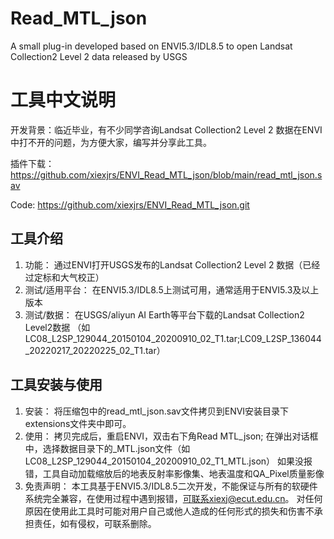 # Read_MTL_json
A small plug-in developed based on ENVI5.3/IDL8.5 to open Landsat Collection2 Level 2 data released by USGS

# 工具中文说明
开发背景：临近毕业，有不少同学咨询Landsat Collection2 Level 2 数据在ENVI中打不开的问题，为方便大家，编写并分享此工具。

插件下载：https://github.com/xiexjrs/ENVI_Read_MTL_json/blob/main/read_mtl_json.sav

Code: https://github.com/xiexjrs/ENVI_Read_MTL_json.git

## 工具介绍	
1. 功能：
	通过ENVI打开USGS发布的Landsat Collection2 Level 2 数据（已经过定标和大气校正）
2. 测试/适用平台：
	在ENVI5.3/IDL8.5上测试可用，通常适用于ENVI5.3及以上版本
3. 测试/数据：
	在USGS/aliyun AI Earth等平台下载的Landsat Collection2 Level2数据
	（如LC08_L2SP_129044_20150104_20200910_02_T1.tar;LC09_L2SP_136044_20220217_20220225_02_T1.tar）

## 工具安装与使用
1. 安装：
	将压缩包中的read_mtl_json.sav文件拷贝到ENVI安装目录下extensions文件夹中即可。
2. 使用：
	拷贝完成后，重启ENVI，双击右下角Read MTL_json;
	在弹出对话框中，选择数据目录下的_MTL.json文件（如LC08_L2SP_129044_20150104_20200910_02_T1_MTL.json）
	如果没报错，工具自动加载缩放后的地表反射率影像集、地表温度和QA_Pixel质量影像
3. 免责声明：
	本工具基于ENVI5.3/IDL8.5二次开发，不能保证与所有的软硬件系统完全兼容，在使用过程中遇到报错，可联系xiexj@ecut.edu.cn。
	对任何原因在使用此工具时可能对用户自己或他人造成的任何形式的损失和伤害不承担责任，如有侵权，可联系删除。
